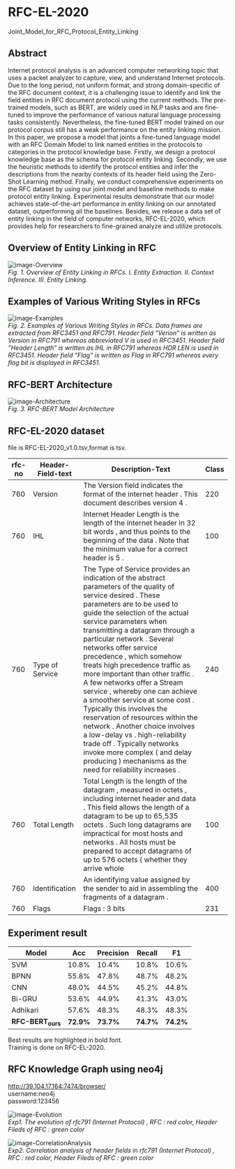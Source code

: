 # RFC-EL-2020 
Joint_Model_for_RFC_Protocol_Entity_Linking  
## Abstract    
Internet protocol analysis is an advanced computer networking topic that uses a packet analyzer to capture, view, and understand Internet protocols. Due to the long period, not uniform format, and strong domain-specific of the RFC document context, it is a challenging issue to identify and link the field entities in RFC document protocol using the current methods. The pre-trained models, such as BERT, are widely used in NLP tasks and are fine-tuned to improve the performance of various natural language processing tasks consistently. Nevertheless, the fine-tuned BERT model trained on our protocol corpus still has a weak performance on the entity linking mission. In this paper, we propose a model that joints a fine-tuned language model with an RFC Domain Model to link named entities in the protocols to categories in the protocol knowledge base. Firstly, we design a protocol knowledge base as the schema for protocol entity linking. Secondly, we use the heuristic methods to identify the protocol entities and infer the descriptions from the nearby contexts of its header field using the Zero-Shot Learning method. Finally, we conduct comprehensive experiments on the RFC dataset by using our joint model and baseline methods to make protocol entity linking. Experimental results demonstrate that our model achieves state-of-the-art performance in entity linking on our annotated dataset, outperforming all the baselines. Besides, we release a data set of entity linking in the field of computer networks, RFC-EL-2020, which provides help for researchers to fine-grained analyze and utilize protocols. 

## Overview of Entity Linking in RFC  
![image-Overview](https://github.com/ISCAS-ITECHS/RFC-BERT/blob/master/data/overview.png)  
*Fig. 1. Overview of Entity Linking in RFCs. I. Entity Extraction. II. Context Inference. III. Entity Linking.*  
  
## Examples of Various Writing Styles in RFCs
![image-Examples](https://github.com/ISCAS-ITECHS/RFC-BERT/blob/master/data/example.png)  
*Fig. 2. Examples of Various Writing Styles in RFCs. Data frames are extracted from RFC3451 and RFC791. Header field ”Verion” is written as Version in RFC791 whereas abbreviated V is used in RFC3451. Header field ”Header Length” is written as IHL in RFC791 whereas HDR LEN is used in RFC3451. Header field ”Flag” is written as Flag in RFC791 whereas every flag bit is displayed in RFC3451.*    
  
## RFC-BERT Architecture
![image-Architecture](https://github.com/ISCAS-ITECHS/RFC-BERT/blob/master/data/model.png)  
*Fig. 3. RFC-BERT Model Architecture*  

## RFC-EL-2020 dataset 
file is RFC-EL-2020_v1.0.tsv,format is tsv.  

|  rfc-no   | Header-Field-text | Description-Text | Class |
|  ----     | ----         |----              |----   |
|760|	Version|	The Version field indicates the format of the internet header . This document describes version 4 .|	220|
|760|	IHL| Internet Header Length is the length of the internet header in 32 bit words , and thus points to the beginning of the data . Note that the minimum value for a correct header is 5 .|	100|
|760|	Type of Service|	The Type of Service provides an indication of the abstract parameters of the quality of service desired . These parameters are to be used to guide the selection of the actual service parameters when transmitting a datagram through a particular network . Several networks offer service precedence , which somehow treats high precedence traffic as more important than other traffic . A few networks offer a Stream service , whereby one can achieve a smoother service at some cost . Typically this involves the reservation of resources within the network . Another choice involves a low-delay vs . high-reliability trade off . Typically networks invoke more complex ( and delay producing ) mechanisms as the need for reliability increases . |	240|
|760|	Total Length|	Total Length is the length of the datagram , measured in octets , including internet header and data . This field allows the length of a datagram to be up to 65,535 octets . Such long datagrams are impractical for most hosts and networks . All hosts must be prepared to accept datagrams of up to 576 octets ( whether they arrive whole|	100
|760|	Identification|	An identifying value assigned by the sender to aid in assembling the fragments of a datagram .| 	400
760	|Flags|	Flags : 3 bits|	231|

## Experiment result 
|  Model      |  Acc    | Precision | Recall | F1|
| ----        |----     |----   |----   |----  |
|  SVM        |  10.8%  | 10.4% | 10.8% | 10.6%|
|  BPNN       |  55.8%  | 47.8% | 48.7% | 48.2%|
|  CNN        |  48.0%  | 44.5% | 45.2% | 44.8%|
|  Bi-GRU     |  53.6%  | 44.9% | 41.3% | 43.0%|
|  Adhikari   |  57.6%  | 48.3% | 48.3% | 48.3%|
|  **RFC-BERT<sub>ours</sub>**   |  **72.9%**  | **73.7%** | **74.7%** | **74.2%**|  
  
Best results are highlighted in bold font.   
Training is done on RFC-EL-2020.   

## RFC Knowledge Graph using neo4j  
http://39.104.17.164:7474/browser/  
username:neo4j  
password:123456  

![image-Evolution](https://github.com/ISCAS-ITECHS/RFC-BERT/blob/master/data/rfc791-IP-update.png)  
*Exp1. The evolution of rfc791 (Internet Protocol) , RFC : red color, Header Fileds of RFC : green color*  

 
![image-CorrelationAnalysis](https://github.com/ISCAS-ITECHS/RFC-BERT/blob/master/data/rfc791-IP-Fields.png)  
*Exp2. Correlation analysis of header fields in rfc791 (Internet Protocol) , RFC : red color, Header Fileds of RFC : green color*   
